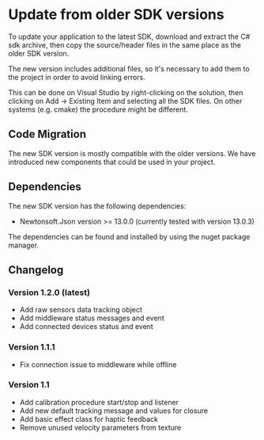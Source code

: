 # Update from older SDK versions

To update your application to the latest SDK, download and extract the C# sdk archive, then copy the source/header files in the same place as the older SDK version.

The new version includes additional files, so it's necessary to add them to the project in order to avoid linking errors.

This can be done on Visual Studio by right-clicking on the solution, then clicking on Add -> Existing Item and selecting all the SDK files.
On other systems (e.g. cmake) the procedure might be different.

## Code Migration

The new SDK version is mostly compatible with the older versions.
We have introduced new components that could be used in your project.

## Dependencies
The new SDK version has the following dependencies:
* Newtonsoft.Json version >= 13.0.0 (currently tested with version 13.0.3)

The dependencies can be found and installed by using the nuget package manager.

## Changelog

### Version 1.2.0 (latest)
* Add raw sensors data tracking object
* Add middleware status messages and event
* Add connected devices status and event

### Version 1.1.1
* Fix connection issue to middleware while offline

### Version 1.1
* Add calibration procedure start/stop and listener
* Add new default tracking message and values for closure
* Add basic effect class for haptic feedback
* Remove unused velocity parameters from texture
